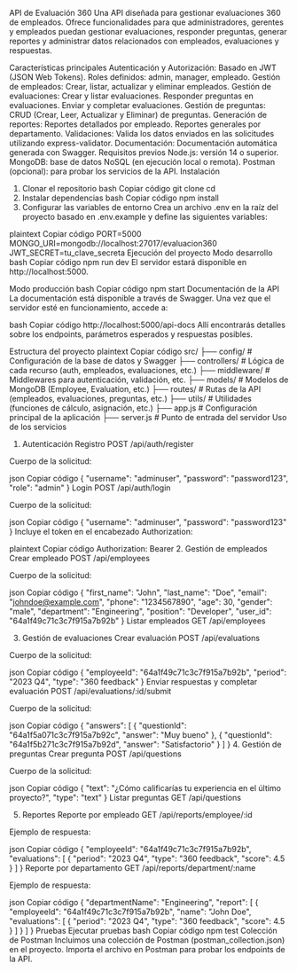 API de Evaluación 360
Una API diseñada para gestionar evaluaciones 360 de empleados. Ofrece funcionalidades para que administradores, gerentes y empleados puedan gestionar evaluaciones, responder preguntas, generar reportes y administrar datos relacionados con empleados, evaluaciones y respuestas.

Características principales
Autenticación y Autorización:
Basado en JWT (JSON Web Tokens).
Roles definidos: admin, manager, empleado.
Gestión de empleados:
Crear, listar, actualizar y eliminar empleados.
Gestión de evaluaciones:
Crear y listar evaluaciones.
Responder preguntas en evaluaciones.
Enviar y completar evaluaciones.
Gestión de preguntas:
CRUD (Crear, Leer, Actualizar y Eliminar) de preguntas.
Generación de reportes:
Reportes detallados por empleado.
Reportes generales por departamento.
Validaciones:
Valida los datos enviados en las solicitudes utilizando express-validator.
Documentación:
Documentación automática generada con Swagger.
Requisitos previos
Node.js: versión 14 o superior.
MongoDB: base de datos NoSQL (en ejecución local o remota).
Postman (opcional): para probar los servicios de la API.
Instalación
1. Clonar el repositorio
bash
Copiar código
git clone <URL-del-repositorio>
cd <nombre-del-repositorio>
2. Instalar dependencias
bash
Copiar código
npm install
3. Configurar las variables de entorno
Crea un archivo .env en la raíz del proyecto basado en .env.example y define las siguientes variables:

plaintext
Copiar código
PORT=5000
MONGO_URI=mongodb://localhost:27017/evaluacion360
JWT_SECRET=tu_clave_secreta
Ejecución del proyecto
Modo desarrollo
bash
Copiar código
npm run dev
El servidor estará disponible en http://localhost:5000.

Modo producción
bash
Copiar código
npm start
Documentación de la API
La documentación está disponible a través de Swagger. Una vez que el servidor esté en funcionamiento, accede a:

bash
Copiar código
http://localhost:5000/api-docs
Allí encontrarás detalles sobre los endpoints, parámetros esperados y respuestas posibles.

Estructura del proyecto
plaintext
Copiar código
src/
├── config/               # Configuración de la base de datos y Swagger
├── controllers/          # Lógica de cada recurso (auth, empleados, evaluaciones, etc.)
├── middleware/           # Middlewares para autenticación, validación, etc.
├── models/               # Modelos de MongoDB (Employee, Evaluation, etc.)
├── routes/               # Rutas de la API (empleados, evaluaciones, preguntas, etc.)
├── utils/                # Utilidades (funciones de cálculo, asignación, etc.)
├── app.js                # Configuración principal de la aplicación
├── server.js             # Punto de entrada del servidor
Uso de los servicios
1. Autenticación
Registro
POST /api/auth/register

Cuerpo de la solicitud:

json
Copiar código
{
  "username": "adminuser",
  "password": "password123",
  "role": "admin"
}
Login
POST /api/auth/login

Cuerpo de la solicitud:

json
Copiar código
{
  "username": "adminuser",
  "password": "password123"
}
Incluye el token en el encabezado Authorization:

plaintext
Copiar código
Authorization: Bearer <token>
2. Gestión de empleados
Crear empleado
POST /api/employees

Cuerpo de la solicitud:

json
Copiar código
{
  "first_name": "John",
  "last_name": "Doe",
  "email": "johndoe@example.com",
  "phone": "1234567890",
  "age": 30,
  "gender": "male",
  "department": "Engineering",
  "position": "Developer",
  "user_id": "64a1f49c71c3c7f915a7b92b"
}
Listar empleados
GET /api/employees

3. Gestión de evaluaciones
Crear evaluación
POST /api/evaluations

Cuerpo de la solicitud:

json
Copiar código
{
  "employeeId": "64a1f49c71c3c7f915a7b92b",
  "period": "2023 Q4",
  "type": "360 feedback"
}
Enviar respuestas y completar evaluación
POST /api/evaluations/:id/submit

Cuerpo de la solicitud:

json
Copiar código
{
  "answers": [
    { "questionId": "64a1f5a071c3c7f915a7b92c", "answer": "Muy bueno" },
    { "questionId": "64a1f5b271c3c7f915a7b92d", "answer": "Satisfactorio" }
  ]
}
4. Gestión de preguntas
Crear pregunta
POST /api/questions

Cuerpo de la solicitud:

json
Copiar código
{
  "text": "¿Cómo calificarías tu experiencia en el último proyecto?",
  "type": "text"
}
Listar preguntas
GET /api/questions

5. Reportes
Reporte por empleado
GET /api/reports/employee/:id

Ejemplo de respuesta:

json
Copiar código
{
  "employeeId": "64a1f49c71c3c7f915a7b92b",
  "evaluations": [
    {
      "period": "2023 Q4",
      "type": "360 feedback",
      "score": 4.5
    }
  ]
}
Reporte por departamento
GET /api/reports/department/:name

Ejemplo de respuesta:

json
Copiar código
{
  "departmentName": "Engineering",
  "report": [
    {
      "employeeId": "64a1f49c71c3c7f915a7b92b",
      "name": "John Doe",
      "evaluations": [
        {
          "period": "2023 Q4",
          "type": "360 feedback",
          "score": 4.5
        }
      ]
    }
  ]
}
Pruebas
Ejecutar pruebas
bash
Copiar código
npm test
Colección de Postman
Incluimos una colección de Postman (postman_collection.json) en el proyecto. Importa el archivo en Postman para probar los endpoints de la API.
